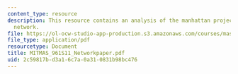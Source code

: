 ```yaml
---
content_type: resource
description: This resource contains an analysis of the manhattan project scientific
  network.
file: https://ol-ocw-studio-app-production.s3.amazonaws.com/courses/mas-961-networks-complexity-and-its-applications-spring-2011/2c59817bd3a16c7a0a310831b98bc476_MITMAS_961S11_Networkpaper.pdf
file_type: application/pdf
resourcetype: Document
title: MITMAS_961S11_Networkpaper.pdf
uid: 2c59817b-d3a1-6c7a-0a31-0831b98bc476
---
```

